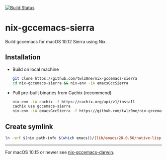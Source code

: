 [![Build Status](https://travis-ci.com/twlz0ne/nix-gccemacs-sierra.svg?branch=master)](https://travis-ci.com/twlz0ne/nix-gccemacs-sierra)

# nix-gccemacs-sierra

Build gccemacs for macOS 10.12 Sierra using Nix.

## Installation

- Build on local machine

    ``` sh
    git clone https://github.com/twlz0ne/nix-gccemacs-sierra
    cd nix-gccemacs-sierra && nix-env -iA emacsGccSierra
    ```

- Pull pre-built binaries from Cachix (recommend)

    ``` sh
    nix-env -iA cachix -f https://cachix.org/api/v1/install
    cachix use gccemacs-sierra
    nix-env -iA emacsGccSierra -f https://github.com/twlz0ne/nix-gccemacs-sierra/archive/master.zip
    ```

## Create symlink

``` sh
ln -snf $(nix path-info $(which emacs))/{lib/emacs/28.0.50/native-lisp,bin/native-lisp}
```

---

For macOS 10.15 or newer see [nix-gccemacs-darwin](https://github.com/twlz0ne/nix-gccemacs-darwin).
